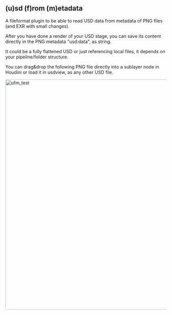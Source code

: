 (u)sd (f)rom (m)etadata
-----------------------

A fileformat plugin to be able to read USD data from metadata of PNG files (and EXR with small changes).

After you have done a render of your USD stage, you can save its content directly in the PNG metadata "usd:data", as string.

It could be a fully flattened USD or just referencing local files, it depends on your pipeline/folder structure.

You can drag&drop the following PNG file directly into a sublayer node in Houdini or load it in usdview, as any other USD file.

<img width="1280" height="720" alt="ufm_test" src="https://github.com/user-attachments/assets/2e0a403b-a68d-441e-b81f-b667b1e2c42d" />

